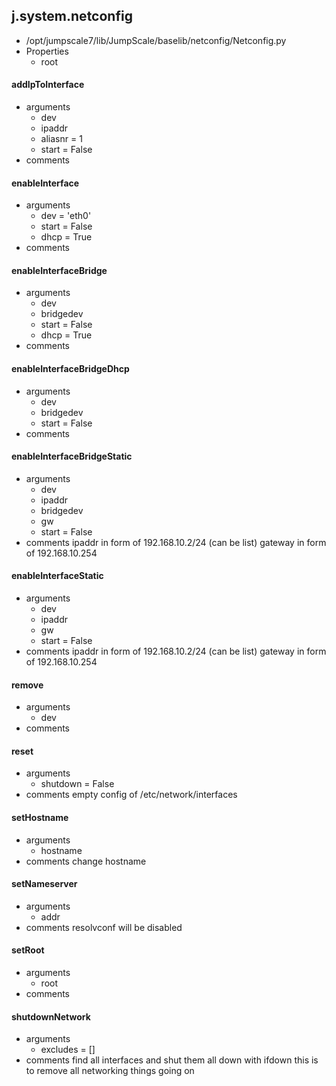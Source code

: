 ## j.system.netconfig

- /opt/jumpscale7/lib/JumpScale/baselib/netconfig/Netconfig.py
- Properties
    - root

    

#### addIpToInterface 
- arguments
    - dev
    - ipaddr
    - aliasnr = 1
    - start = False
- comments
    

#### enableInterface 
- arguments
    - dev = 'eth0'
    - start = False
    - dhcp = True
- comments
    

#### enableInterfaceBridge 
- arguments
    - dev
    - bridgedev
    - start = False
    - dhcp = True
- comments
    

#### enableInterfaceBridgeDhcp 
- arguments
    - dev
    - bridgedev
    - start = False
- comments
    

#### enableInterfaceBridgeStatic 
- arguments
    - dev
    - ipaddr
    - bridgedev
    - gw
    - start = False
- comments
    ipaddr in form of 192.168.10.2/24 (can be list)
    gateway in form of 192.168.10.254

#### enableInterfaceStatic 
- arguments
    - dev
    - ipaddr
    - gw
    - start = False
- comments
    ipaddr in form of 192.168.10.2/24 (can be list)
    gateway in form of 192.168.10.254

#### remove 
- arguments
    - dev
- comments
    

#### reset 
- arguments
    - shutdown = False
- comments
    empty config of /etc/network/interfaces

#### setHostname 
- arguments
    - hostname
- comments
    change hostname

#### setNameserver 
- arguments
    - addr
- comments
    resolvconf will be disabled

#### setRoot 
- arguments
    - root
- comments
    

#### shutdownNetwork 
- arguments
    - excludes = []
- comments
    find all interfaces and shut them all down with ifdown
    this is to remove all networking things going on

